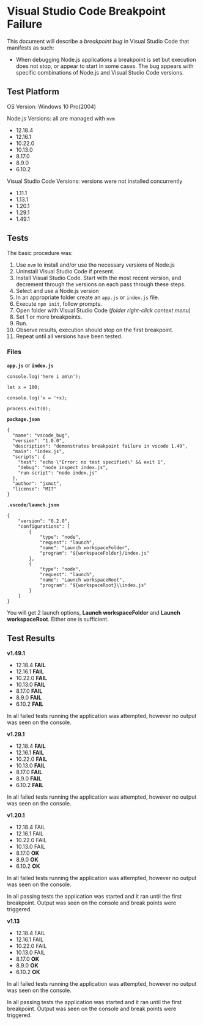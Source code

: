 # Visual Studio Code Breakpoint Failure

This document will describe a *breakpoint bug* in Visual Studio Code that manifests as such:

* When debugging Node.js applications a breakpoint is set but execution does not stop, or appear to start in some cases. The bug appears with specific combinations of Node.js and Visual Studio Code versions.

## Test Platform

OS Version: Windows 10 Pro(2004)

Node.js Versions: all are managed with `nvm`

* 12.18.4
* 12.16.1
* 10.22.0
* 10.13.0
* 8.17.0 
* 8.9.0  
* 6.10.2

Visual Studio Code Versions: versions were not installed concurrently

* 1.11.1
* 1.13.1
* 1.20.1
* 1.29.1
* 1.49.1

## Tests

The basic procedure was:

1. Use `nvm` to install and/or use the necessary versions of Node.js
2. Uninstall Visual Studio Code if present.
3. Install Visual Studio Code. Start with the most recent version, and decrement through the versions on each pass through these steps.
4. Select and use a Node.js version
5. In an appropriate folder create an `app.js` or `index.js` file.
6. Execute `npm init`, follow prompts.
7. Open folder with Visual Studio Code (*folder right-click context menu*)
8. Set 1 or more breakpoints.
9. Run.
10. Observe results, execution should stop on the first breakpoint.
11. Repeat until all versions have been tested.

### Files

**`app.js`** or **`index.js`**
```
console.log('here i am\n');

let x = 100;

console.log('x = '+x);

process.exit(0);
```

**`package.json`**
```
{
  "name": "vscode_bug",
  "version": "1.0.0",
  "description": "demonstrates breakpoint failure in vscode 1.49",
  "main": "index.js",
  "scripts": {
    "test": "echo \"Error: no test specified\" && exit 1",
    "debug": "node inspect index.js",
    "run-script": "node index.js"
  },
  "author": "jxmot",
  "license": "MIT"
}
```

**`.vscode/launch.json`**
```
{
    "version": "0.2.0",
    "configurations": [
        {
            "type": "node",
            "request": "launch",
            "name": "Launch workspaceFolder",
            "program": "${workspaceFolder}/index.js"
        },
        {
            "type": "node",
            "request": "launch",
            "name": "Launch workspaceRoot",
            "program": "${workspaceRoot}\\index.js"
        }
    ]
}
```

You will get 2 launch options, **Launch workspaceFolder** and **Launch workspaceRoot**. Either one is sufficient.

## Test Results

**v1.49.1**

* 12.18.4 **FAIL**
* 12.16.1 **FAIL**
* 10.22.0 **FAIL**
* 10.13.0 **FAIL**
* 8.17.0  **FAIL**
* 8.9.0   **FAIL**
* 6.10.2  **FAIL**

In all failed tests running the application was attempted, however no output was seen on the console.

**v1.29.1**

* 12.18.4 **FAIL**
* 12.16.1 **FAIL**
* 10.22.0 **FAIL**
* 10.13.0 **FAIL**
* 8.17.0  **FAIL**
* 8.9.0   **FAIL**
* 6.10.2  **FAIL**

In all failed tests running the application was attempted, however no output was seen on the console.

**v1.20.1**

* 12.18.4 FAIL
* 12.16.1 FAIL
* 10.22.0 FAIL
* 10.13.0 FAIL
* 8.17.0  **OK**
* 8.9.0   **OK**
* 6.10.2  **OK**

In all failed tests running the application was attempted, however no output was seen on the console.

In all passing tests the application was started and it ran until the first breakpoint. Output was seen on the console and break points were triggered.

**v1.13**

* 12.18.4 FAIL
* 12.16.1 FAIL
* 10.22.0 FAIL
* 10.13.0 FAIL
* 8.17.0  **OK**
* 8.9.0   **OK**
* 6.10.2  **OK**

In all failed tests running the application was attempted, however no output was seen on the console.

In all passing tests the application was started and it ran until the first breakpoint. Output was seen on the console and break points were triggered.

